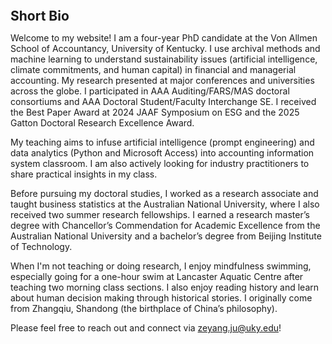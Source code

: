 
<h2 id="bio" style="margin: 2px 0px 0px;">  
<br> Short Bio   </h2>

Welcome to my website! I am a four-year PhD candidate at the Von Allmen School of Accountancy, University of Kentucky. I use archival methods and machine learning to understand sustainability issues (artificial intelligence, climate commitments, and human capital) in financial and managerial accounting. My research presented at major conferences and universities across the globe. I participated in AAA Auditing/FARS/MAS doctoral consortiums and AAA Doctoral Student/Faculty Interchange SE. I received the Best Paper Award at 2024 JAAF Symposium on ESG and the 2025 Gatton Doctoral Research Excellence Award.

My teaching aims to infuse artificial intelligence (prompt engineering) and data analytics (Python and Microsoft Access) into accounting information system classroom. I am also actively looking for industry practitioners to share practical insights in my class.

Before pursuing my doctoral studies, I worked as a research associate and taught business statistics at the Australian National University, where I also received two summer research fellowships. I earned a research master’s degree with Chancellor’s Commendation for Academic Excellence from the Australian National University and a bachelor’s degree from Beijing Institute of Technology. 

When I'm not teaching or doing research, I enjoy mindfulness swimming, especially going for a one-hour swim at Lancaster Aquatic Centre after teaching two morning class sections. I also enjoy reading history and learn about human decision making through historical stories. I originally come from Zhangqiu, Shandong (the birthplace of China’s philosophy).

Please feel free to reach out and connect via <a href="zeyang.ju@uky.edu">zeyang.ju@uky.edu</a>!
